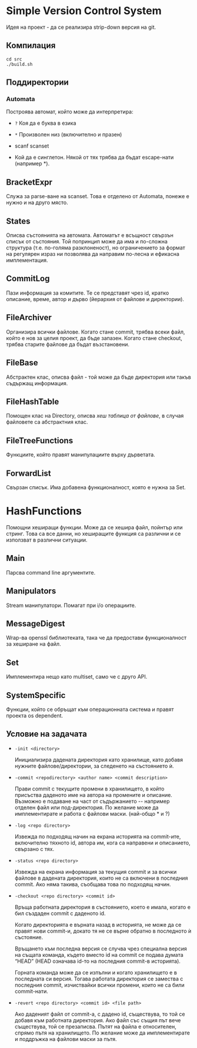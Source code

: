 # Simple Version Control System
Идея на проект - да се реализира strip-down версия на git. 

## Компилация
```
cd src
./build.sh
```

## Поддиректории

### Automata
Построява автомат, който може да интерпретира:
* `?` Коя да е буква в езика

* `*` Произволен низ (включително и празен)

* scanf scanset

* Кой да е синглетон. Някой от тях трябва да бъдат escape-нати (например *).

## BracketExpr
Служа за parse-ване на scanset. Това е отделено от Automata, понеже е нужно и
на друго място.

## States
Описва състоянията на автомата. Автоматът е всъщност свързън списък от
състояния. Той попринцип може да има и по-сложна структура (т.е. по-голяма
разклоненост), но ограничението за формат на регулярен израз ни позволява да
направим по-лесна и ефикасна имплементация.

## CommitLog
Пази информация за комитите. Те се представят чрез id, кратко описание, време,
автор и дърво (йерархия от файлове и директории).

## FileArchiver
Организира всички файлове. Когато стане commit, трябва всеки файл, който е нов
за целия проект, да бъде запазен. Когато стане checkout, трябва старите файлове
да бъдат възстановени.

## FileBase
Абстрактен клас, описва файл - той може да бъде директория или такъв съдържащ
информация.

## FileHashTable
Помощен клас на Directory, описва *хеш таблица от файлове*, в случая файловете
са абстрактния клас.

## FileTreeFunctions
Функциите, който правят манипулациите върху дърветата.

## ForwardList
Свързан списък. Има добавена функционалност, която е нужна за Set.

# HashFunctions
Помощни хеширащи функции. Може да се хешира файл, пойнтър или стринг. Това са
все данни, но хеширащите функция са различни и се използват в различни
ситуации.

## Main
Парсва command line аргументите.

## Manipulators
Stream манипулатори. Помагат при i/о операциите.

## MessageDigest
Wrap-ва openssl библиотеката, така че да предостави функционалност за хеширане
на файл.

## Set
Имплементира нещо като multiset, само че с друго API.

## SystemSpecific
Функции, който се обръщат към операционната система и правят проекта os
dependent.

## Условие на задачата

* `-init <directory>`

    Инициализира дадената директория като хранилище, като добавя нужните
файлове/директории, за следенето на състоянието ѝ.

* `-commit <repodirectory> <author name> <commit description>`

    Прави commit с текущите промени в хранилището, в който присъства даденото
име на автора на промените и описание. Възможно е подаване на част от
съдържанието -- например отделен файл или под-директория. По желание може да
имплементирате и работа с файлови маски. (най-общо * и ?)

* `-log <repo directory>`

    Извежда по подходящ начин на екрана историята на commit-ите, включително
тяхното id, автора им, кога са направени и описанието, свързано с тях.

* `-status <repo directory>`

    Извежда на екрана информация за текущия commit и за всички файлове в
дадената директория, които не са включени в последния commit. Ако няма такива,
съобщава това по подходящ начин.

* `-checkout <repo directory> <commit id>`

    Връща работната директория в състоянието, което е имала, когато е бил
създаден commit с даденото id.

    Когато директорията е върната назад в историята, не може да се правят нови
commit-и, докато тя не се върне обратно в последното ѝ състояние.

    Връщането към последна версия се случва чрез специална версия на същата
команда, където вместо id на commit се подава думата “HEAD” (HEAD означава
id-то на последния commit-в историята).

    Горната команда може да се изпълни и когато хранилището е в последната си
версия. Тогава работата директория се замества с последния commit, изчиствайки
всички промени, които не са били commit-нати.

* `-revert <repo directory> <commit id> <file path>`

    Ако даденият файл от commit-а, с дадено id, съществува, то той се добавя
към работната директория. Ако файл със същия път вече съществува, той се
презаписва. Пътят на файла е относителен, спрямо пътя на хранилището. По
желание може да имплементирате и поддръжка на файлови маски за пътя.
